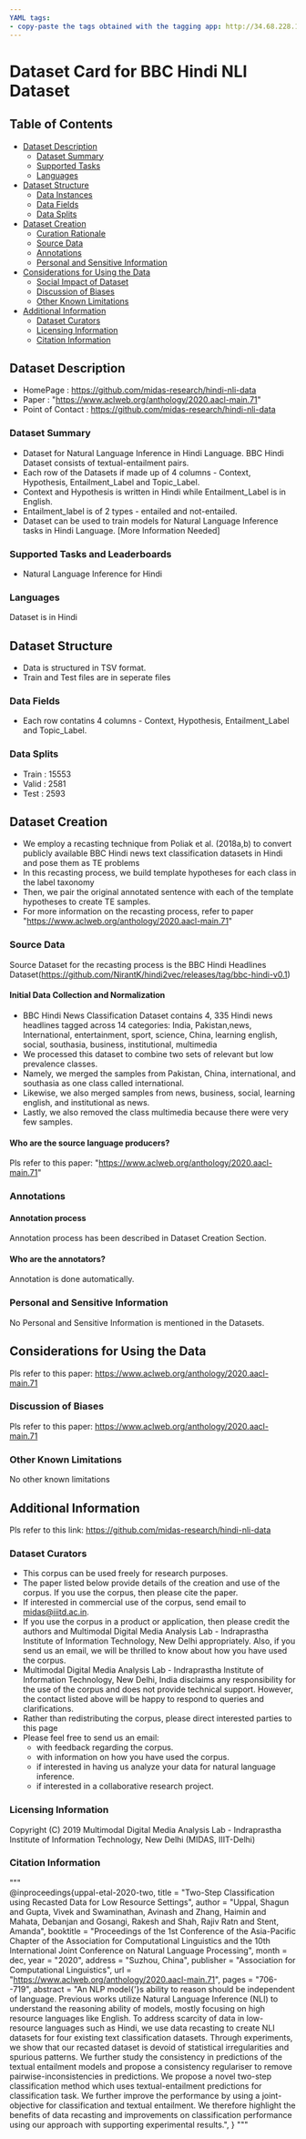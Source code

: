 ```yaml
---
YAML tags:
- copy-paste the tags obtained with the tagging app: http://34.68.228.168:8501/
---
```


# Dataset Card for BBC Hindi NLI Dataset

## Table of Contents
- [Dataset Description](#dataset-description)
  - [Dataset Summary](#dataset-summary)
  - [Supported Tasks](#supported-tasks-and-leaderboards)
  - [Languages](#languages)
- [Dataset Structure](#dataset-structure)
  - [Data Instances](#data-instances)
  - [Data Fields](#data-instances)
  - [Data Splits](#data-instances)
- [Dataset Creation](#dataset-creation)
  - [Curation Rationale](#curation-rationale)
  - [Source Data](#source-data)
  - [Annotations](#annotations)
  - [Personal and Sensitive Information](#personal-and-sensitive-information)
- [Considerations for Using the Data](#considerations-for-using-the-data)
  - [Social Impact of Dataset](#social-impact-of-dataset)
  - [Discussion of Biases](#discussion-of-biases)
  - [Other Known Limitations](#other-known-limitations)
- [Additional Information](#additional-information)
  - [Dataset Curators](#dataset-curators)
  - [Licensing Information](#licensing-information)
  - [Citation Information](#citation-information)

## Dataset Description

- HomePage : https://github.com/midas-research/hindi-nli-data
- Paper : "https://www.aclweb.org/anthology/2020.aacl-main.71"
- Point of Contact : https://github.com/midas-research/hindi-nli-data

### Dataset Summary

- Dataset for Natural Language Inference in Hindi Language. BBC Hindi Dataset consists of textual-entailment pairs.
- Each row of the Datasets if made up of 4 columns - Context, Hypothesis, Entailment_Label and Topic_Label.
- Context and Hypothesis is written in Hindi while Entailment_Label is in English.
- Entailment_label is of 2 types - entailed and not-entailed.
- Dataset can be used to train models for Natural Language Inference tasks in Hindi Language.
[More Information Needed]

### Supported Tasks and Leaderboards

- Natural Language Inference for Hindi

### Languages

Dataset is in Hindi

## Dataset Structure

- Data is structured in TSV format. 
- Train and Test files are in seperate files


### Data Fields

- Each row contatins 4 columns - Context, Hypothesis, Entailment_Label and Topic_Label.

### Data Splits

- Train : 15553
- Valid : 2581
- Test : 2593

## Dataset Creation

- We employ a recasting technique from Poliak et al. (2018a,b) to convert publicly available BBC Hindi news text classification datasets in Hindi and pose them as TE problems
- In this recasting process, we build template hypotheses for each class in the label taxonomy
- Then, we pair the original annotated sentence with each of the template hypotheses to create TE samples.
- For more information on the recasting process, refer to paper "https://www.aclweb.org/anthology/2020.aacl-main.71"

### Source Data

Source Dataset for the recasting process is the BBC Hindi Headlines Dataset(https://github.com/NirantK/hindi2vec/releases/tag/bbc-hindi-v0.1)

#### Initial Data Collection and Normalization

-  BBC Hindi News Classification Dataset contains 4, 335 Hindi news headlines tagged across 14 categories: India, Pakistan,news, International, entertainment, sport, science, China, learning english, social, southasia, business, institutional, multimedia
-  We processed this dataset to combine two sets of relevant but low prevalence classes.
- Namely, we merged the samples from Pakistan, China, international, and southasia as one class called international.
- Likewise, we also merged samples from news, business, social, learning english, and institutional as news.
- Lastly, we also removed the class multimedia because there were very few samples.

#### Who are the source language producers?

Pls refer to this paper: "https://www.aclweb.org/anthology/2020.aacl-main.71"

### Annotations

#### Annotation process

Annotation process has been described in Dataset Creation Section.

#### Who are the annotators?

Annotation is done automatically.

### Personal and Sensitive Information

No Personal and Sensitive Information is mentioned in the Datasets.

## Considerations for Using the Data

Pls refer to this paper: https://www.aclweb.org/anthology/2020.aacl-main.71

### Discussion of Biases

Pls refer to this paper: https://www.aclweb.org/anthology/2020.aacl-main.71

### Other Known Limitations

No other known limitations

## Additional Information

Pls refer to this link: https://github.com/midas-research/hindi-nli-data

### Dataset Curators

- This corpus can be used freely for research purposes.
- The paper listed below provide details of the creation and use of the corpus. If you use the corpus, then please cite the paper.
- If interested in commercial use of the corpus, send email to midas@iiitd.ac.in.
- If you use the corpus in a product or application, then please credit the authors and Multimodal Digital Media Analysis Lab - Indraprastha Institute of Information Technology, New Delhi appropriately. Also, if you send us an email, we will be thrilled to know about how you have used the corpus.
- Multimodal Digital Media Analysis Lab - Indraprastha Institute of Information Technology, New Delhi, India disclaims any responsibility for the use of the corpus and does not provide technical support. However, the contact listed above will be happy to respond to queries and clarifications.
- Rather than redistributing the corpus, please direct interested parties to this page
- Please feel free to send us an email:
  - with feedback regarding the corpus.
  - with information on how you have used the corpus.
  - if interested in having us analyze your data for natural language inference.
  - if interested in a collaborative research project.


### Licensing Information

Copyright (C) 2019 Multimodal Digital Media Analysis Lab - Indraprastha Institute of Information Technology, New Delhi (MIDAS, IIIT-Delhi)

### Citation Information

"""\
    @inproceedings{uppal-etal-2020-two,
    title = "Two-Step Classification using Recasted Data for Low Resource Settings",
    author = "Uppal, Shagun  and
      Gupta, Vivek  and
      Swaminathan, Avinash  and
      Zhang, Haimin  and
      Mahata, Debanjan  and
      Gosangi, Rakesh  and
      Shah, Rajiv Ratn  and
      Stent, Amanda",
    booktitle = "Proceedings of the 1st Conference of the Asia-Pacific Chapter of the Association for Computational Linguistics and the 10th International Joint Conference on Natural Language Processing",
    month = dec,
    year = "2020",
    address = "Suzhou, China",
    publisher = "Association for Computational Linguistics",
    url = "https://www.aclweb.org/anthology/2020.aacl-main.71",
    pages = "706--719",
    abstract = "An NLP model{'}s ability to reason should be independent of language. Previous works utilize Natural Language Inference (NLI) to understand the reasoning ability of models, mostly focusing on high resource languages like English. To address scarcity of data in low-resource languages such as Hindi, we use data recasting to create NLI datasets for four existing text classification datasets. Through experiments, we show that our recasted dataset is devoid of statistical irregularities and spurious patterns. We further study the consistency in predictions of the textual entailment models and propose a consistency regulariser to remove pairwise-inconsistencies in predictions. We propose a novel two-step classification method which uses textual-entailment predictions for classification task. We further improve the performance by using a joint-objective for classification and textual entailment. We therefore highlight the benefits of data recasting and improvements on classification performance using our approach with supporting experimental results.",
}
"""
